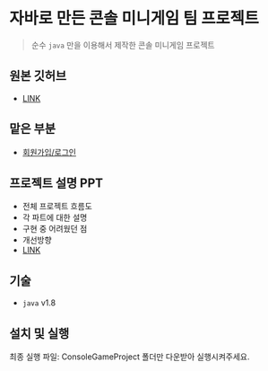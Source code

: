 # 자바로 만든 콘솔 미니게임 팀 프로젝트
> 순수 `java` 만을 이용해서 제작한 콘솔 미니게임 프로젝트

## 원본 깃허브
* [LINK](https://github.com/Miniminis/Java-console-minigame-project)

## 맡은 부분
* [회원가입/로그인](https://github.com/Miniminis/Java-console-minigame-project/tree/master/ConsoleGameProject/src/user)


## 프로젝트 설명 PPT 
* 전체 프로젝트 흐름도 
* 각 파트에 대한 설명
* 구현 중 어려웠던 점
* 개선방향 
* [LINK](https://docs.google.com/presentation/d/1YYSv0x8HXYi0ogbF0v8LNdtmX6foD5vCLPSmoiuXVho/edit#slide=id.g5aa8f24fab_0_74)

## 기술
* `java` v1.8

## 설치 및 실행
최종 실행 파일: ConsoleGameProject 폴더만 다운받아 실행시켜주세요.
